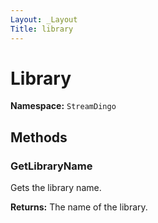 ```yaml
---
Layout: _Layout
Title: library
---
```

# Library

**Namespace:** `StreamDingo`

## Methods

### GetLibraryName

Gets the library name.

**Returns:** The name of the library.

